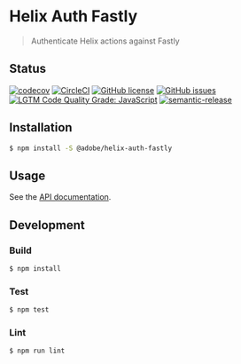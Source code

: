 # Helix Auth Fastly

> Authenticate Helix actions against Fastly

## Status
[![codecov](https://img.shields.io/codecov/c/github/adobe/helix-auth-fastly.svg)](https://codecov.io/gh/adobe/helix-auth-fastly)
[![CircleCI](https://img.shields.io/circleci/project/github/adobe/helix-auth-fastly.svg)](https://circleci.com/gh/adobe/helix-auth-fastly)
[![GitHub license](https://img.shields.io/github/license/adobe/helix-auth-fastly.svg)](https://github.com/adobe/helix-auth-fastly/blob/master/LICENSE.txt)
[![GitHub issues](https://img.shields.io/github/issues/adobe/helix-auth-fastly.svg)](https://github.com/adobe/helix-auth-fastly/issues)
[![LGTM Code Quality Grade: JavaScript](https://img.shields.io/lgtm/grade/javascript/g/adobe/helix-auth-fastly.svg?logo=lgtm&logoWidth=18)](https://lgtm.com/projects/g/adobe/helix-auth-fastly)
[![semantic-release](https://img.shields.io/badge/%20%20%F0%9F%93%A6%F0%9F%9A%80-semantic--release-e10079.svg)](https://github.com/semantic-release/semantic-release)

## Installation

```bash
$ npm install -S @adobe/helix-auth-fastly
```

## Usage

See the [API documentation](docs/API.md).

## Development

### Build

```bash
$ npm install
```

### Test

```bash
$ npm test
```

### Lint

```bash
$ npm run lint
```
